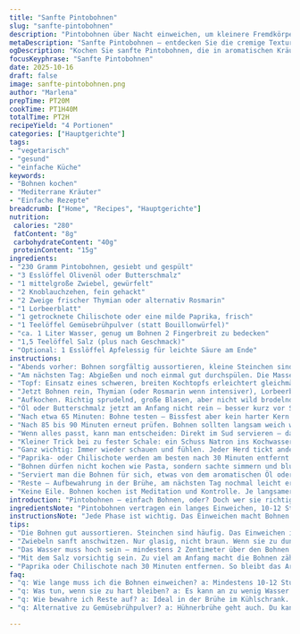 ```yaml
---
title: "Sanfte Pintobohnen"
slug: "sanfte-pintobohnen"
description: "Pintobohnen über Nacht einweichen, um kleinere Fremdkörper zu entfernen und Volumen zu gewinnen. Sanft angeschwitzte Zwiebeln mit mediterranen Kräutern und Knoblauch bilden aromatische Basis. Langsames Köcheln bei mittlerer Hitze, gelegentliches Abschöpfen des Schaums für sauberen Geschmack. Geschmackliche Justierung mit Salz in Etappen. Öl oder Schweineschmalz als Bindeglied für samtige Textur am Ende. Perfekte Bohnen sind cremig, weich, jedoch intakt. Für eiweißreiche Begleitung oder in der Brühe separat servieren. Wer es scharf mag, kann frische Chilischoten oder Paprika hinzufügen. Einfach, verständlich – und tückischer als es scheint. Du lernst Geräusche und Optik zu lesen, nicht nur Minuten."
metaDescription: "Sanfte Pintobohnen – entdecken Sie die cremige Textur und den vollen Geschmack dieser Bohnen, die geduldig zubereitet werden."
ogDescription: "Kochen Sie sanfte Pintobohnen, die in aromatischen Kräutern und Gewürzen baden, und genießen Sie ein herzhaftes Gericht voller Tiefe."
focusKeyphrase: "Sanfte Pintobohnen"
date: 2025-10-16
draft: false
image: sanfte-pintobohnen.png
author: "Marlena"
prepTime: PT20M
cookTime: PT1H40M
totalTime: PT2H
recipeYield: "4 Portionen"
categories: ["Hauptgerichte"]
tags:
- "vegetarisch"
- "gesund"
- "einfache Küche"
keywords:
- "Bohnen kochen"
- "Mediterrane Kräuter"
- "Einfache Rezepte"
breadcrumb: ["Home", "Recipes", "Hauptgerichte"]
nutrition: 
 calories: "280"
 fatContent: "8g"
 carbohydrateContent: "40g"
 proteinContent: "15g"
ingredients:
- "230 Gramm Pintobohnen, gesiebt und gespült"
- "3 Esslöffel Olivenöl oder Butterschmalz"
- "1 mittelgroße Zwiebel, gewürfelt"
- "2 Knoblauchzehen, fein gehackt"
- "2 Zweige frischer Thymian oder alternativ Rosmarin"
- "1 Lorbeerblatt"
- "1 getrocknete Chilischote oder eine milde Paprika, frisch"
- "1 Teelöffel Gemüsebrühpulver (statt Bouillonwürfel)"
- "ca. 1 Liter Wasser, genug um Bohnen 2 Fingerbreit zu bedecken"
- "1,5 Teelöffel Salz (plus nach Geschmack)"
- "Optional: 1 Esslöffel Apfelessig für leichte Säure am Ende"
instructions:
- "Abends vorher: Bohnen sorgfältig aussortieren, kleine Steinchen sind häufig und machen Ärger beim Kauen. Grob spülen und in eine Schüssel geben. Mindestens doppelt so viel Wasser wie Bohnen dazugeben – die Bohnen saugen das Wasser auf und wachsen erheblich. Abdecken. Im Kühlschrank parken. Kühlschrankstop – kühle Einweichung verhindert Gärung und konserviert Stärke fürs gleichmäßige Garen."
- "Am nächsten Tag: Abgießen und noch einmal gut durchspülen. Die Masse hat sich mindestens verdoppelt. Sollte für 4 Portionen knapp 900 ml ergeben. Dennoch: Manchmal schrumpft die Bohne im Topf wieder etwas – Wasserpegel überprüfen und anpassen."
- "Topf: Einsatz eines schweren, breiten Kochtopfs erleichtert gleichmäßiges Garen, so dass sie nicht ansetzen und ordentlich Luft haben, um zu quellen. Mittel bis starke Hitze. Öl hinein. Wenn es fein duftet, Zwiebel drin anschwitzen. Keine Farbe, nur glasig. Sonst lässt sich der Eigengeschmack der Bohnen nicht entfalten. Nach etwa 5 Minuten kommt der Knoblauch dazu, kurz mitrösten, bis er zart, aber nicht braun, sonst bitter."
- "Jetzt Bohnen rein, Thymian (oder Rosmarin wenn intensiver), Lorbeerblatt, Chilischote, Brühpulver. Mit Wasser auffüllen. Wichtig: Das Wasser muss angemessen hoch stehen – mindestens 2 Zentimeter über den Bohnen. Zu wenig Wasser – Bohnen kleben an, außen weich, innen hart. Zu viel: Verdünnt Geschmack, kann später leichter reduziert werden."
- "Aufkochen. Richtig sprudelnd, große Blasen, aber nicht wild brodelnd wie Suppentopf. Sofort dann Hitze runterdrehen, in den sanften Simmer verlegen, damit sie langsam garen und nicht zerschießen. Schaum mit Kelle abschöpfen, das ist proteinreiche Verunreinigung, die sonst bitter wird. Nicht obsessiv sein – ein bisschen egal."
- "Öl oder Butterschmalz jetzt am Anfang nicht rein – besser kurz vor Schluss. Zügig unterrühren, wenn die Zwiebeln mit Bohnen zusammenziehen. Macht Textur cremig, schont Geschmack."
- "Nach etwa 65 Minuten: Bohne testen – Bissfest aber kein harter Kern. Man schmeckt schon Würze und die leichte Süße der Bohne. Salz ergänzend zufügen, mindestens 1 Teelöffel. Zu schnell oder zu viel Salz am Anfang verhärtet die Haut und verzögert das Garen."
- "Nach 85 bis 90 Minuten erneut prüfen. Bohnen sollten langsam weich werden, aber nicht zerfallen. Sollten schön cremig sein, nicht mehlig. Wenn noch bissfest, weitergaren, regelmäßig umrühren, damit Bohnen nicht am Boden ankleben. Wenn viel Wasser da ist, etwas abgießen oder offen weiterkochen, damit sich Aroma konzentriert."
- "Wenn alles passt, kann man entscheiden: Direkt im Sud servieren – dann hat man Suppe mit nussigem Bohnenaroma. Oder Bohnen abgießen und als Beilage anbieten, z. B. zu gegrilltem Fleisch, Eiweißquelle. Einige Tropfen Apfelessig abrunden am Ende, bringt Kontrast und hebt Geschmack der Bohnen."
- "Kleiner Trick bei zu fester Schale: ein Schuss Natron ins Kochwasser, löst Haut etwas und verkürzt Kochzeit erheblich. Aber vorsichtig dosieren, sonst matscht es."
- "Ganz wichtig: Immer wieder schauen und fühlen. Jeder Herd tickt anders. Würze lieber wenig zu Anfang, nachschärfen klappt leichter."
- "Paprika- oder Chilischote werden am besten nach 30 Minuten entfernt – dann geben sie Aroma ohne zu dominieren."
- "Bohnen dürfen nicht kochen wie Pasta, sondern sachte simmern und blubbern leise. Sonst platzen die Häute und Textur wird matschig. Geräusch ist ein guter Indikator."
- "Serviert man die Bohnen für sich, etwas von dem aromatischen Öl oder Butterschmalz unterheben. Macht die Oberfläche leicht glänzend, das Mundgefühl reich und voll."
- "Reste – Aufbewahrung in der Brühe, am nächsten Tag nochmal leicht erwärmen, ziehen lassen. Geschmack intensiver. Manchmal hilft ein Spritzer Zitronensaft dann auch."
- "Keine Eile. Bohnen kochen ist Meditation und Kontrolle. Je langsamer, je besser."
introduction: "Pintobohnen – einfach Bohnen, oder? Doch wer sie richtig behandelt, entdeckt eine samtige Textur, bei der jede Bohne ihr Aroma voll entfalten darf. Einweichen ist Pflicht, sonst bleiben sie außen hart und innen gummiartig. Dabei gilt: Nicht hetzen. Zu viel Salz früh, und die Bohnen hadern beim Garen. Lieber langsam, sanft, mit Kräutern, Knoblauch und einem Schuss Öl kurz vor Ende, um die perfekte Cremigkeit zu zaubern. Chili oder Paprika gebe ich gerne für einen würzigen Touch dazu – aber nicht zu scharf, sonst überdeckt es. Der Trick: Geduld – und hören auf die Bohnen. Sie erzählen dir, wann sie bereit sind. Kein Rezept zum Abhaken, sondern Köcheln mit Gespür."
ingredientsNote: "Pintobohnen vertragen ein langes Einweichen, 10-12 Stunden sind gut. So quellen sie gleichmäßig und werden beim Kochen zart. Statt Gemüsebrühpulver kann man auch Hühnerbrühe verwenden, je nach Geschmack. Frische Kräuter bringen Duft, getrocknete geben mehr Intensität – choose your poison. Die Chilischote oder Paprika lassen sich einfach variieren – experimentiere mit milden Sorten für Aroma ohne Schärfe. Wassermenge immer großzügig planen, die Bohnen saugen viel auf. Olivenöl ist Klassiker, Butterschmalz bringt mehr Tiefe. Willst du es vegan halten, geh aufs Öl. Falls der Sud zu dünn wirkt, entferne etwas Wasser einfach mit Kelle. Die Salzmenge ist variabel – lieber wenig zu Beginn, denn Nachsalzen klappt gut und schützt Konsistenz."
instructionsNote: "Jede Phase ist wichtig. Das Einweichen macht Bohnen bekömmlicher und verkürzt die Kochzeit. Das Sichten vor dem Einweichen erspart unangenehme Überraschungen – keine kleinen Steinchen verschlucken. Zwiebeln in Öl sanft schmoren, dann Knoblauch hinzufügen – das Muster hat sich bewährt, bringt Süße und aromatische Tiefe. Die Kräuter und scharfen Zutaten direkt zum Beginn, aber gelegentlich entfernen, damit die Aromen nicht zu dominant werden. Das richtige Simmern ist für Textur und Geschmack essenziell. Schaumschöpfen ist nicht nur optisch – Raubt bittere Proteine. Öl oder Butterschmalz nicht zu früh, sonst verlieren sie Wirkung. Kontrolliertes Probieren ein Muss, die Bohnen sprechen mit dem Gefühl fürs Texturspiel. Am Ende bringt ein Spritzer Essig manchmal eine frische Note, besonders beim Servieren. Auf keinen Fall in Zeitvorgaben verbeißen – lieber optisch und fühlbar entscheiden."
tips:
- "Die Bohnen gut aussortieren. Steinchen sind häufig. Das Einweichen ist entscheidend. Ich lassen sie 10-12 Stunden im Wasser. Sie quellen auf. Manchmal merke ich, dass sie mehr Wasser brauchen. Achte darauf."
- "Zwiebeln sanft anschwitzen. Nur glasig, nicht braun. Wenn sie zu dunkel werden, verlieren die Bohnen ihren Eigengeschmack. Füge nach 5 Minuten den Knoblauch hinzu. Das Aroma entfaltet sich wunderbar. Er wird zart und geschmacklich intensiv."
- "Das Wasser muss hoch sein – mindestens 2 Zentimeter über den Bohnen. Wenn zu wenig Wasser, kleben sie zusammen, werden nicht gleichmäßig weich. Zu viel Wasser? Einfach etwas abgießen. Wenn du unsicher bist: Rühr regelmäßig um."
- "Mit dem Salz vorsichtig sein. Zu viel am Anfang macht die Bohnen zäh. Lieber erst nach 65 Minuten würzen. Da entscheidet der Geschmack, wie viel gebraucht wird. Wenn du verlierst, pass auf die Konsistenz auf."
- "Paprika oder Chilischote nach 30 Minuten entfernen. So bleibt das Aroma da, ohne dass es zu scharf wird. Heisse Bohnen dürfen nicht kochen, sondern sanft simmern. Das Geräusch hilft, die richtige Temperatur zu halten."
faq:
- "q: Wie lange muss ich die Bohnen einweichen? a: Mindestens 10-12 Stunden. Sie quellen dadurch gleichmäßig. Sonst bleibt die Textur unklar. Immer gut durchspülen, bevor gekocht wird."
- "q: Was tun, wenn sie zu hart bleiben? a: Es kann an zu wenig Wasser liegen oder zu viel Salz früh. Kontrolliere regelmäßig die Hitze. Ein weiterer Trick: ein Schuss Natron ins Wasser könnte helfen."
- "q: Wie bewahre ich Reste auf? a: Ideal in der Brühe im Kühlschrank. Sie lassen sich erneut erwärmen. Dadurch wird der Geschmack intensiver. Lassen sie dabei etwas ziehen, um Aromen zu harmonisieren."
- "q: Alternative zu Gemüsebrühpulver? a: Hühnerbrühe geht auch. Du kannst frische Kräuter ausprobieren oder andere Gewürze. Achte darauf, die Menge anpassen, erspart böse Überraschungen. Aromen sind vielfältig."

---
```

